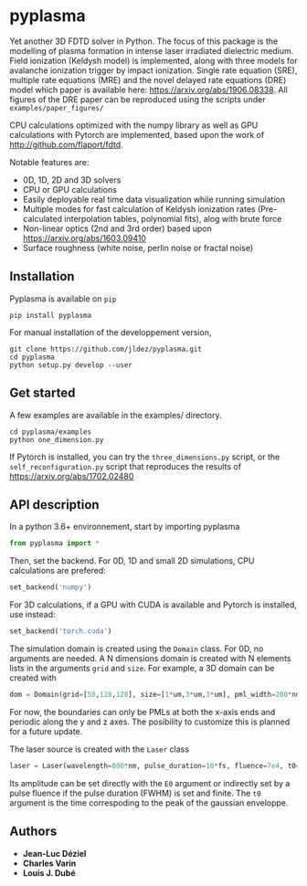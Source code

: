 # pyplasma

Yet another 3D FDTD solver in Python. The focus of this package is the modelling of plasma formation in intense laser irradiated dielectric medium. Field ionization (Keldysh model) is implemented, along with three models for avalanche ionization trigger by impact ionization. Single rate equation (SRE), multiple rate equations (MRE) and the novel delayed rate equations (DRE) model which paper is available here: https://arxiv.org/abs/1906.08338. All figures of the DRE paper can be reproduced using the scripts under `examples/paper_figures/`

CPU calculations optimized with the numpy library as well as GPU calculations with Pytorch are implemented, based upon the work of http://github.com/flaport/fdtd.

Notable features are: 
- 0D, 1D, 2D and 3D solvers
- CPU or GPU calculations
- Easily deployable real time data visualization while running simulation
- Multiple modes for fast calculation of Keldysh ionization rates (Pre-calculated interpolation tables, polynomial fits), alog with brute force
- Non-linear optics (2nd and 3rd order) based upon https://arxiv.org/abs/1603.09410
- Surface roughness (white noise, perlin noise or fractal noise)

## Installation
Pyplasma is available on `pip`

```
pip install pyplasma
```

For manual installation of the developpement version, 

```
git clone https://github.com/jldez/pyplasma.git 
cd pyplasma
python setup.py develop --user
```

## Get started

A few examples are available in the examples/ directory. 

```
cd pyplasma/examples
python one_dimension.py
```

If Pytorch is installed, you can try the `three_dimensions.py` script, or the `self_reconfiguration.py` script that reproduces the results of https://arxiv.org/abs/1702.02480

## API description

In a python 3.6+ environnement, start by importing pyplasma

```python
from pyplasma import *
```

Then, set the backend. For 0D, 1D and small 2D simulations, CPU calculations are prefered:

```python
set_backend('numpy')
```

For 3D calculations, if a GPU with CUDA is available and Pytorch is installed, use instead:

```python
set_backend('torch.cuda')
```

The simulation domain is created using the `Domain` class. For 0D, no arguments are needed. A N dimensions domain is created with N elements lists in the arguments `grid` and `size`. For example, a 3D domain can be created with

```python
dom = Domain(grid=[50,128,128], size=[1*um,3*um,3*um], pml_width=200*nm)
```

For now, the boundaries can only be PMLs at both the x-axis ends and periodic along the y and z axes. The posibility to customize this is planned for a future update.

The laser source is created with the `Laser` class

```python
laser = Laser(wavelength=800*nm, pulse_duration=10*fs, fluence=7e4, t0=10*fs)
```

Its amplitude can be set directly with the `E0` argument or indirectly set by a pulse fluence if the pulse duration (FWHM) is set and finite. The `t0` argument is the time correspoding to the peak of the gaussian enveloppe.

## Authors

* **Jean-Luc Déziel**
* **Charles Varin**
* **Louis J. Dubé**
